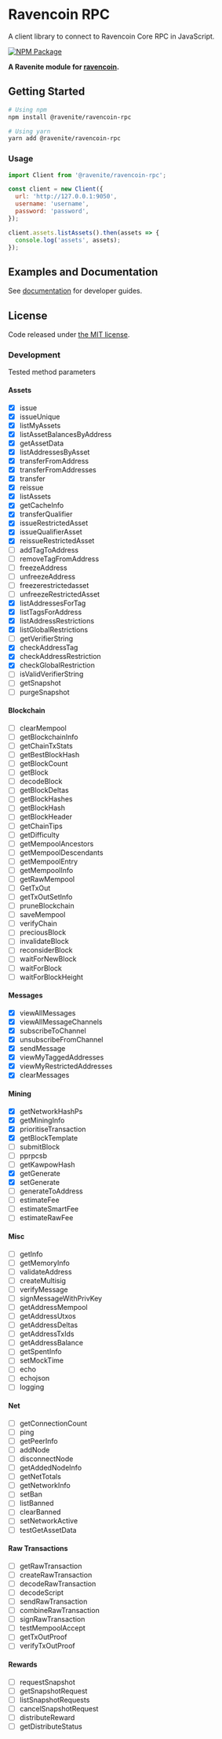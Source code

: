 # Ravencoin RPC

A client library to connect to Ravencoin Core RPC in JavaScript.

[![NPM Package](https://img.shields.io/npm/v/@ravenite/ravencoin-rpc.svg?style=flat-square)](https://www.npmjs.org/package/@ravenite/ravencoin-rpc)

**A Ravenite module for [ravencoin](https://github.com/RavenProject/Ravencoin).**

## Getting Started

```sh
# Using npm
npm install @ravenite/ravencoin-rpc

# Using yarn
yarn add @ravenite/ravencoin-rpc
```

### Usage

```javascript
import Client from '@ravenite/ravencoin-rpc';

const client = new Client({
  url: 'http://127.0.0.1:9050',
  username: 'username',
  password: 'password',
});

client.assets.listAssets().then(assets => {
  console.log('assets', assets);
});
```

## Examples and Documentation

See [documentation](https://ravenites.github.io/ravencoin-rpc/Client.html) for developer guides.

## License

Code released under [the MIT license](./LICENSE.md).

### Development

Tested method parameters

#### Assets

- [x] issue
- [x] issueUnique
- [x] listMyAssets
- [x] listAssetBalancesByAddress
- [x] getAssetData
- [x] listAddressesByAsset
- [x] transferFromAddress
- [x] transferFromAddresses
- [x] transfer
- [x] reissue
- [x] listAssets
- [x] getCacheInfo
- [x] transferQualifier
- [x] issueRestrictedAsset
- [x] issueQualifierAsset
- [x] reissueRestrictedAsset
- [ ] addTagToAddress
- [ ] removeTagFromAddress
- [ ] freezeAddress
- [ ] unfreezeAddress
- [ ] freezerestrictedasset
- [ ] unfreezeRestrictedAsset
- [x] listAddressesForTag
- [x] listTagsForAddress
- [x] listAddressRestrictions
- [x] listGlobalRestrictions
- [ ] getVerifierString
- [x] checkAddressTag
- [x] checkAddressRestriction
- [x] checkGlobalRestriction
- [ ] isValidVerifierString
- [ ] getSnapshot
- [ ] purgeSnapshot

#### Blockchain

- [ ] clearMempool
- [ ] getBlockchainInfo
- [ ] getChainTxStats
- [ ] getBestBlockHash
- [ ] getBlockCount
- [ ] getBlock
- [ ] decodeBlock
- [ ] getBlockDeltas
- [ ] getBlockHashes
- [ ] getBlockHash
- [ ] getBlockHeader
- [ ] getChainTips
- [ ] getDifficulty
- [ ] getMempoolAncestors
- [ ] getMempoolDescendants
- [ ] getMempoolEntry
- [ ] getMempoolInfo
- [ ] getRawMempool
- [ ] GetTxOut
- [ ] getTxOutSetInfo
- [ ] pruneBlockchain
- [ ] saveMempool
- [ ] verifyChain
- [ ] preciousBlock
- [ ] invalidateBlock
- [ ] reconsiderBlock
- [ ] waitForNewBlock
- [ ] waitForBlock
- [ ] waitForBlockHeight

#### Messages

- [x] viewAllMessages
- [x] viewAllMessageChannels
- [x] subscribeToChannel
- [x] unsubscribeFromChannel
- [x] sendMessage
- [x] viewMyTaggedAddresses
- [x] viewMyRestrictedAddresses
- [x] clearMessages

#### Mining

- [x] getNetworkHashPs
- [x] getMiningInfo
- [x] prioritiseTransaction
- [x] getBlockTemplate
- [ ] submitBlock
- [ ] pprpcsb
- [ ] getKawpowHash
- [x] getGenerate
- [x] setGenerate
- [ ] generateToAddress
- [ ] estimateFee
- [ ] estimateSmartFee
- [ ] estimateRawFee

#### Misc

- [ ] getInfo
- [ ] getMemoryInfo
- [ ] validateAddress
- [ ] createMultisig
- [ ] verifyMessage
- [ ] signMessageWithPrivKey
- [ ] getAddressMempool
- [ ] getAddressUtxos
- [ ] getAddressDeltas
- [ ] getAddressTxIds
- [ ] getAddressBalance
- [ ] getSpentInfo
- [ ] setMockTime
- [ ] echo
- [ ] echojson
- [ ] logging

#### Net

- [ ] getConnectionCount
- [ ] ping
- [ ] getPeerInfo
- [ ] addNode
- [ ] disconnectNode
- [ ] getAddedNodeInfo
- [ ] getNetTotals
- [ ] getNetworkInfo
- [ ] setBan
- [ ] listBanned
- [ ] clearBanned
- [ ] setNetworkActive
- [ ] testGetAssetData

#### Raw Transactions

- [ ] getRawTransaction
- [ ] createRawTransaction
- [ ] decodeRawTransaction
- [ ] decodeScript
- [ ] sendRawTransaction
- [ ] combineRawTransaction
- [ ] signRawTransaction
- [ ] testMempoolAccept
- [ ] getTxOutProof
- [ ] verifyTxOutProof

#### Rewards

- [ ] requestSnapshot
- [ ] getSnapshotRequest
- [ ] listSnapshotRequests
- [ ] cancelSnapshotRequest
- [ ] distributeReward
- [ ] getDistributeStatus
